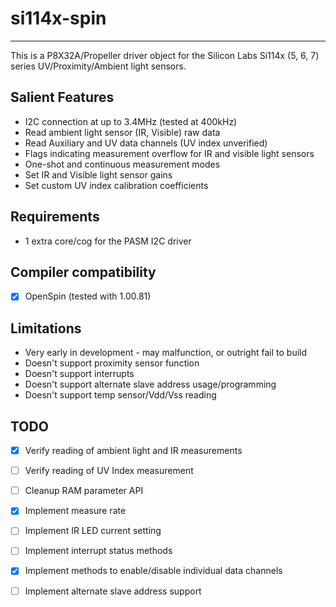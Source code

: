 # si114x-spin 
-------------

This is a P8X32A/Propeller driver object for the Silicon Labs Si114x (5, 6, 7) series UV/Proximity/Ambient light sensors.

## Salient Features

* I2C connection at up to 3.4MHz (tested at 400kHz)
* Read ambient light sensor (IR, Visible) raw data
* Read Auxiliary and UV data channels (UV index unverified)
* Flags indicating measurement overflow for IR and visible light sensors
* One-shot and continuous measurement modes
* Set IR and Visible light sensor gains
* Set custom UV index calibration coefficients

## Requirements

* 1 extra core/cog for the PASM I2C driver

## Compiler compatibility

- [x] OpenSpin (tested with 1.00.81)

## Limitations

* Very early in development - may malfunction, or outright fail to build
* Doesn't support proximity sensor function
* Doesn't support interrupts
* Doesn't support alternate slave address usage/programming
* Doesn't support temp sensor/Vdd/Vss reading

## TODO

- [x] Verify reading of ambient light and IR measurements
- [ ] Verify reading of UV Index measurement
- [ ] Cleanup RAM parameter API
- [x] Implement measure rate
- [ ] Implement IR LED current setting
- [ ] Implement interrupt status methods
- [x] Implement methods to enable/disable individual data channels
- [ ] Implement alternate slave address support


